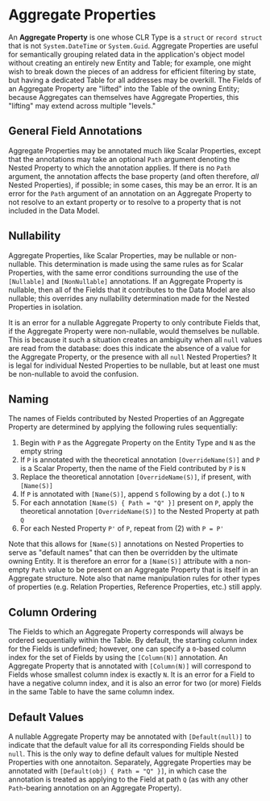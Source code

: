 ﻿# Aggregate Properties

An **Aggregate Property** is one whose CLR Type is a `struct` or `record struct` that is not `System.DateTime` or
`System.Guid`. Aggregate Properties are useful for semantically grouping related data in the application's object model
without creating an entirely new Entity and Table; for example, one might wish to break down the pieces of an address
for efficient filtering by state, but having a dedicated Table for all addresses may be overkill. The Fields of an
Aggregate Property are "lifted" into the Table of the owning Entity; because Aggregates can themselves have Aggregate
Properties, this "lifting" may extend across multiple "levels."

## General Field Annotations

Aggregate Properties may be annotated much like Scalar Properties, except that the annotations may take an optional
`Path` argument denoting the Nested Property to which the annotation applies. If there is no `Path` argument, the
annotation affects the base property (and often therefore, _all_ Nested Properties), if possible; in some cases, this
may be an error. It is an error for the `Path` argument of an annotation on an Aggregate Property to not resolve to an
extant property or to resolve to a property that is not included in the Data Model.

## Nullability

Aggregate Properties, like Scalar Properties, may be nullable or non-nullable. This determination is made using the same
rules as for Scalar Properties, with the same error conditions surrounding the use of the `[Nullable]` and
`[NonNullable]` annotations. If an Aggregate Property is nullable, then all of the Fields that it contributes to the
Data Model are also nullable; this overrides any nullability determination made for the Nested Properties in isolation.

It is an error for a nullable Aggregate Property to only contribute Fields that, if the Aggregate Property were
non-nullable, would themselves be nullable. This is because it such a situation creates an ambiguity when all `null`
values are read from the database: does this indicate the absence of a value for the Aggregate Property, or the presence
with all `null` Nested Properties? It is legal for individual Nested Properties to be nullable, but at least one must be
non-nullable to avoid the confusion.

## Naming

The names of Fields contributed by Nested Properties of an Aggregate Property are determined by applying the following
rules sequentially:

1. Begin with `P` as the Aggregate Property on the Entity Type and `N` as the empty string
1. If `P` is annotated with the theoretical annotation `[OverrideName(S)]` and `P` is a Scalar Property, then the name
of the Field contributed by `P` is `N`
1. Replace the theoretical annotation `[OverrideName(S)]`, if present, with `[Name(S)]`
1. If `P` is annotated with `[Name(S)]`, append `S` following by a dot (`.`) to `N`
1. For each annotation `[Name(S) { Path = "Q" }]` present on `P`, apply the theoretical annotation `[OverrideName(S)]`
to the Nested Property at path `Q`
1. For each Nested Property `P'` of `P`, repeat from (2) with `P = P'` 

Note that this allows for `[Name(S)]` annotations on Nested Properties to serve as "default names" that can then be
overridden by the ultimate owning Entity. It is therefore an error for a `[Name(S)]` attribute with a non-empty `Path`
value to be present on an Aggregate Property that is itself in an Aggregate structure. Note also that name manipulation
rules for other types of properties (e.g. Relation Properties, Reference Properties, etc.) still apply.

## Column Ordering

The Fields to which an Aggregate Property corresponds will always be ordered sequentially within the Table. By default,
the starting column index for the Fields is undefined; however, one can specify a `0`-based column index for the set of
Fields by using the `[Column(N)]` annotation. An Aggregate Property that is annotated with `[Column(N)]` will correspond
to Fields whose smallest column index is exactly `N`. It is an error for a Field to have a negative column index, and it
is also an error for two (or more) Fields in the same Table to have the same column index.

## Default Values

A nullable Aggregate Property may be annotated with `[Default(null)]` to indicate that the default value for all its
corresponding Fields should be `null`. This is the only way to define default values for multiple Nested Properties with
one annotaiton. Separately, Aggregate Properties may be annotated with `[Default(obj) { Path = "Q" }]`, in which case
the annotation is treated as applying to the Field at path `Q` (as with any other `Path`-bearing annotation on an
Aggregate Property).